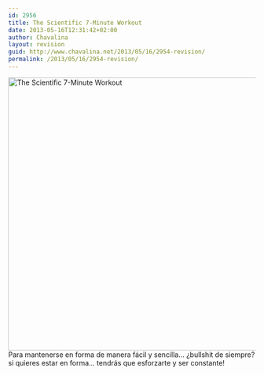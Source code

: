 ```yaml
---
id: 2956
title: The Scientific 7-Minute Workout
date: 2013-05-16T12:31:42+02:00
author: Chavalina
layout: revision
guid: http://www.chavalina.net/2013/05/16/2954-revision/
permalink: /2013/05/16/2954-revision/
---
```

<img src="http://www.chavalina.net/imagenes/2013/05/12well_physed-tmagArticle.jpg" alt="The Scientific 7-Minute Workout" width="592" height="557" class="aligncenter size-full wp-image-2955" srcset="http://www.chavalina.net/imagenes/2013/05/12well_physed-tmagArticle.jpg 592w, http://www.chavalina.net/imagenes/2013/05/12well_physed-tmagArticle-300x282.jpg 300w" sizes="(max-width: 592px) 100vw, 592px" />  
Para mantenerse en forma de manera fácil y sencilla&#8230; ¿bullshit de siempre? si quieres estar en forma&#8230; tendrás que esforzarte y ser constante!
